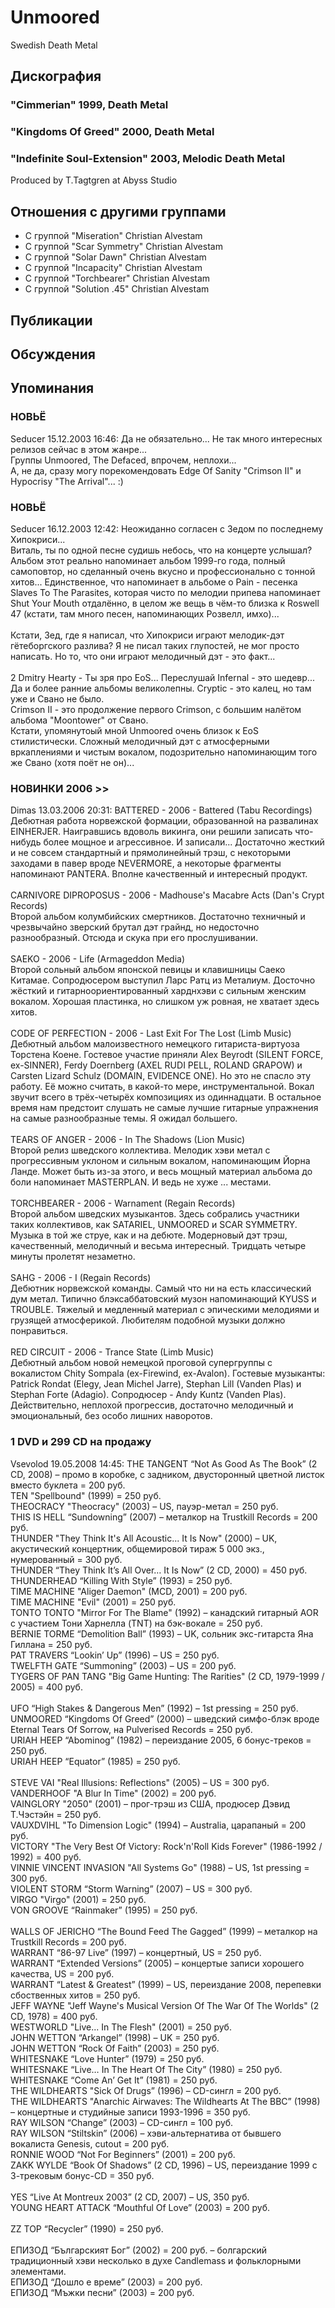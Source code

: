 # Unmoored

Swedish Death Metal

## Дискография

### "Cimmerian" 1999, Death Metal



### "Kingdoms Of Greed" 2000, Death Metal



### "Indefinite Soul-Extension" 2003, Melodic Death Metal

Produced by T.Tagtgren at Abyss Studio


## Отношения с другими группами

* C группой "Miseration" Christian Alvestam
* C группой "Scar Symmetry" Christian Alvestam
* C группой "Solar Dawn" Christian Alvestam
* C группой "Incapacity" Christian Alvestam
* C группой "Torchbearer" Christian Alvestam
* C группой "Solution .45" Christian Alvestam

## Публикации


## Обсуждения


## Упоминания

### НОВЬЁ

Seducer 15.12.2003 16:46:
Да не обязательно... Не так много интересных релизов сейчас в этом жанре...<BR>Группы Unmoored, The Defaced, впрочем, неплохи...<BR>А, не да, сразу могу порекомендовать Edge Of Sanity "Crimson II" и Hypocrisy "The Arrival"... :)

### НОВЬЁ

Seducer 16.12.2003 12:42:
Неожиданно согласен с Зедом по последнему Хипокриси... <BR>Виталь, ты по одной песне судишь небось, что на концерте услышал? Альбом этот реально напоминает альбом 1999-го года, полный самоповтор, но сделанный очень вкусно и профессионально с тонной хитов... Единственное, что напоминает в альбоме о Pain - песенка Slaves To The Parasites, которая чисто по мелодии припева напоминает Shut Your Mouth отдалённо, в целом же вещь в чём-то близка к Roswell 47 (кстати, там много песен, напоминающих Розвелл, имхо)...<BR><BR>Кстати, Зед, где я написал, что Хипокриси играют мелодик-дэт гётеборгского разлива? Я не писал таких глупостей, не мог просто написать. Но то, что они играют мелодичный дэт  - это факт...<BR><BR>2 Dmitry Hearty - Ты зря про EoS... Переслушай Infernal - это шедевр... Да и более ранние альбомы великолепны. Cryptic - это калец, но там уже и Свано не было.<BR>Crimson II  - это продолжение первого Crimson, с большим налётом альбома "Moontower" от Свано.<BR>Кстати, упомянутоый мной Unmoored очень близок к EoS стилистически. Сложный мелодичный дэт с атмосферными вркаплениями и чистым вокалом, подозрительно напоминающим того же Свано (хотя поёт не он)...

### НОВИНКИ 2006 &gt;&gt;

Dimas 13.03.2006 20:31:
BATTERED - 2006 - Battered (Tabu Recordings)<BR>Дебютная работа норвежской формации, образованной на развалинах EINHERJER. Наигравшись вдоволь викинга, они решили записать что-нибудь более мощное и агрессивное. И записали... Достаточно жесткий и не совсем стандартный и прямолинейный трэш, с некоторыми заходами в павер вроде NEVERMORE, а некоторые фрагменты напоминают PANTERA. Вполне качественный и интересный продукт. <BR><BR>CARNIVORE DIPROPOSUS - 2006 - Madhouse's Macabre Acts (Dan's Crypt Records)<BR>Второй альбом колумбийских смертников. Достаточно техничный и чрезвычайно зверский брутал дэт грайнд, но недосточно разнообразный. Отсюда и скука при его прослушивании.<BR><BR>SAEKO - 2006 - Life (Armageddon Media)<BR>Второй сольный альбом японской певицы и клавишницы Саеко Китамае. Сопродюсером выступил Ларс Ратц из Металиум. Досточно жёсткий и гитарноориентированный харднхэви с сильным женским вокалом. Хорошая пластинка, но слишком уж ровная, не хватает здесь хитов.<BR><BR>CODE OF PERFECTION - 2006 - Last Exit For The Lost (Limb Music)<BR>Дебютный альбом малоизвестного немецкого гитариста-виртуоза Торстена Коене. Гостевое участие приняли Alex Beyrodt (SILENT FORCE, ex-SINNER), Ferdy Doernberg (AXEL RUDI PELL, ROLAND GRAPOW) и Carsten Lizard Schulz (DOMAIN, EVIDENCE ONE). Но это не спасло эту работу. Её можно считать, в какой-то мере, инструментальной. Вокал звучит всего в трёх-четырёх композициях из одиннадцати. В остальное время нам предстоит слушать не самые лучшие гитарные упражнения на самые разнообразные темы. Я ожидал большего.<BR><BR>TEARS OF ANGER - 2006 - In The Shadows (Lion Music)<BR>Второй релиз шведского коллектива. Мелодик хэви метал с прогрессивным уклоном и сильным вокалом, напоминающим Йорна Ланде. Может быть из-за этого, и весь мощный материал альбома до боли напоминает MASTERPLAN. И ведь не хуже ... местами.<BR><BR>TORCHBEARER - 2006 - Warnament (Regain Records)<BR>Второй альбом шведских музыкантов. Здесь собрались участники таких коллективов, как SATARIEL, UNMOORED и SCAR SYMMETRY. Музыка в той же струе, как и на дебюте. Модерновый дэт трэш, качественный, мелодичный и весьма интересный. Тридцать четыре минуты пролетят незаметно.<BR><BR>SAHG - 2006 - I (Regain Records)<BR>Дебютник норвежской команды. Самый что ни на есть классический дум метал. Типично блэксаббатовский музон напоминающий KYUSS и TROUBLE. Тяжелый и медленный материал с эпическими мелодиями и грузящей атмосферикой. Любителям подобной музыки должно понравиться.<BR><BR>RED CIRCUIT - 2006 - Trance State (Limb Music)<BR>Дебютный альбом новой немецкой проговой супергруппы с вокалистом Chity Sompala (ex-Firewind, ex-Avalon). Гостевые музыканты: Patrick Rondat (Elegy, Jean Michel Jarre), Stephan Lill (Vanden Plas) и Stephan Forte (Adagio). Сопродюсер - Andy Kuntz (Vanden Plas). Действительно, неплохой прогрессив, достаточно мелодичный и эмоциональный, без особо лишних наворотов. 

### 1 DVD и 299 CD на продажу

Vsevolod 19.05.2008 14:45:
THE TANGENT “Not As Good As The Book” (2 CD, 2008) – промо в коробке, с задником, двусторонный цветной листок вместо буклета = 200 руб.<BR>TEN "Spellbound" (1999) = 250 руб.<BR>THEOCRACY "Theocracy" (2003) – US, пауэр-метал = 250 руб.<BR>THIS IS HELL “Sundowning” (2007) – металкор на Trustkill Records = 200 руб.<BR>THUNDER "They Think It's All Acoustic... It Is Now" (2000) – UK, акустический концертник, общемировой тираж 5 000 экз., нумерованный = 300 руб.<BR>THUNDER “They Think It’s All Over… It Is Now” (2 CD, 2000) = 450 руб.<BR>THUNDERHEAD “Killing With Style” (1993) = 250 руб.<BR>TIME MACHINE "Aliger Daemon" (MCD, 2001) = 200 руб.<BR>TIME MACHINE "Evil" (2001) = 250 руб.<BR>TONTO TONTO "Mirror For The Blame" (1992) – канадский гитарный AOR с участием Тони Харнелла (TNT) на бэк-вокале = 250 руб.<BR>BERNIE TORME “Demolition Ball” (1993) – UK, сольник экс-гитарста Яна Гиллана = 250 руб.<BR>PAT TRAVERS “Lookin’ Up” (1996) – US = 250 руб.<BR>TWELFTH GATE “Summoning” (2003) – US = 200 руб.<BR>TYGERS OF PAN TANG "Big Game Hunting: The Rarities" (2 CD, 1979-1999 / 2005) = 400 руб.<BR><BR>UFO “High Stakes & Dangerous Men” (1992) – 1st pressing = 250 руб.<BR>UNMOORED “Kingdoms Of Greed” (2000) – шведский симфо-блэк вроде Eternal Tears Of Sorrow, на Pulverised Records = 250 руб.<BR>URIAH HEEP “Abominog” (1982) – переиздание 2005, 6 бонус-треков = 250 руб.<BR>URIAH HEEP “Equator” (1985) = 250 руб.<BR><BR>STEVE VAI "Real Illusions: Reflections" (2005) – US = 300 руб.<BR>VANDERHOOF "A Blur In Time" (2002) = 200 руб.<BR>VAINGLORY "2050" (2001) – прог-трэш из США, продюсер Дэвид Т.Чэстэйн = 250 руб.<BR>VAUXDVIHL "To Dimension Logic" (1994) – Australia, царапаный = 200 руб.<BR>VICTORY "The Very Best Of Victory: Rock'n'Roll Kids Forever" (1986-1992 / 1992) = 400 руб.<BR>VINNIE VINCENT INVASION "All Systems Go" (1988) – US, 1st pressing = 300 руб.<BR>VIOLENT STORM “Storm Warning” (2007) – US = 300 руб.<BR>VIRGO "Virgo" (2001) = 250 руб.<BR>VON GROOVE “Rainmaker” (1995) = 250 руб.<BR><BR>WALLS OF JERICHO “The Bound Feed The Gagged” (1999) – металкор на Trustkill Records = 200 руб.<BR>WARRANT “86-97 Live” (1997) – концертный, US = 250 руб.<BR>WARRANT “Extended Versions” (2005) – концертые записи хорошего качества, US = 200 руб.<BR>WARRANT “Latest & Greatest” (1999) – US, переиздание 2008, перепевки сбоственных хитов = 250 руб.<BR>JEFF WAYNE "Jeff Wayne's Musical Version Of The War Of The Worlds" (2 CD, 1978) = 400 руб.<BR>WESTWORLD "Live... In The Flesh" (2001) = 250 руб.<BR>JOHN WETTON “Arkangel” (1998) – UK = 250 руб.<BR>JOHN WETTON “Rock Of Faith” (2003) = 250 руб.<BR>WHITESNAKE “Love Hunter” (1979) = 250 руб.<BR>WHITESNAKE “Live… In The Heart Of The City” (1980) = 250 руб.<BR>WHITESNAKE “Come An’ Get It” (1981) = 250 руб.<BR>THE WILDHEARTS "Sick Of Drugs” (1996) – CD-сингл = 200 руб.<BR>THE WILDHEARTS "Anarchic Airwaves: The Wildhearts At The BBC” (1998) – концертные и студийные записи 1993-1996 = 350 руб.<BR>RAY WILSON “Change” (2003) – CD-сингл = 100 руб.<BR>RAY WILSON “Stiltskin” (2006) – хэви-альтернатива от бывшего вокалиста Genesis, cutout = 200 руб.<BR>RONNIE WOOD “Not For Beginners” (2001) = 200 руб.<BR>ZAKK WYLDE “Book Of Shadows” (2 CD, 1996) – US, переиздание 1999 с 3-трековым бонус-CD = 350 руб.<BR><BR>YES “Live At Montreux 2003” (2 CD, 2007) – US, 350 руб.<BR>YOUNG HEART ATTACK “Mouthful Of Love” (2003) = 200 руб.<BR><BR>ZZ TOP “Recycler” (1990) = 250 руб.<BR><BR>ЕПИЗОД “Българският Бог” (2002) = 200 руб. – болгарский традиционный хэви несколько в духе Candlemass и фольклорными элементами.<BR>ЕПИЗОД “Дошло е време” (2003) = 200 руб.<BR>ЕПИЗОД “Мъжки песни” (2003) = 200 руб.

